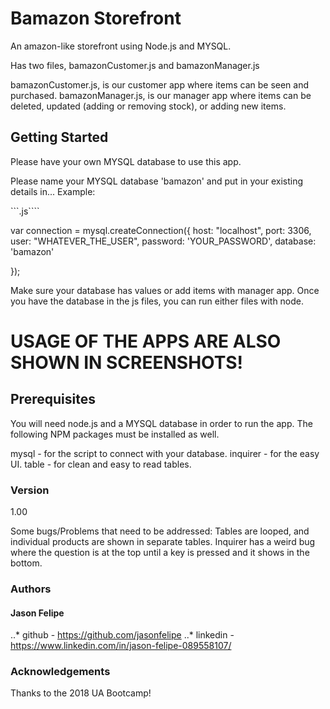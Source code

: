 # Bamazon Storefront
An amazon-like storefront using Node.js and MYSQL. 

Has two files, bamazonCustomer.js and bamazonManager.js 

bamazonCustomer.js, is our customer app where items can be seen and purchased. 
bamazonManager.js, is our manager app where items can be deleted, updated (adding or removing stock), or adding new items. 


## Getting Started
Please have your own MYSQL database to use this app. 

Please name your MYSQL database 'bamazon' and put in your existing details in... Example: 

```.js```` 

var connection = mysql.createConnection({
    host: "localhost",
    port: 3306,
    user: "WHATEVER_THE_USER",
    password: 'YOUR_PASSWORD',
    database: 'bamazon'

}); 

Make sure your database has values or add items with manager app. 
Once you have the database in the js files, you can run either files with node. 

# USAGE OF THE APPS ARE ALSO SHOWN IN SCREENSHOTS!

## Prerequisites 

You will need node.js and a MYSQL database in order to run the app. 
The following NPM packages must be installed as well. 

mysql - for the script to connect with your database.
inquirer - for the easy UI. 
table - for clean and easy to read tables. 


### Version
1.00 

Some bugs/Problems that need to be addressed: 
Tables are looped, and individual products are shown in separate tables. 
Inquirer has a weird bug where the question is at the top until a key is pressed and it shows in the bottom. 

### Authors

#### Jason Felipe 

..* github - https://github.com/jasonfelipe 
..* linkedin - https://www.linkedin.com/in/jason-felipe-089558107/ 


### Acknowledgements
Thanks to the 2018 UA Bootcamp!






